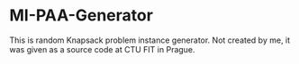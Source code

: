 # MI-PAA-Generator

This is random Knapsack problem instance generator. Not created by me, it was given as a source code at CTU FIT in Prague.
